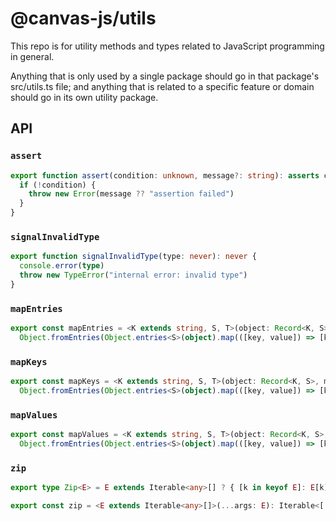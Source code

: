 # @canvas-js/utils

This repo is for utility methods and types related to JavaScript programming in general.

Anything that is only used by a single package should go in that package's src/utils.ts file; and anything that is related to a specific feature or domain should go in its own utility package.

## API

### `assert`

```ts
export function assert(condition: unknown, message?: string): asserts condition {
  if (!condition) {
    throw new Error(message ?? "assertion failed")
  }
}
```

### `signalInvalidType`

```ts
export function signalInvalidType(type: never): never {
  console.error(type)
  throw new TypeError("internal error: invalid type")
}
```

### `mapEntries`

```ts
export const mapEntries = <K extends string, S, T>(object: Record<K, S>, map: (entry: [key: K, value: S]) => T) =>
  Object.fromEntries(Object.entries<S>(object).map(([key, value]) => [key, map([key as K, value])])) as Record<K, T>
```

### `mapKeys`

```ts
export const mapKeys = <K extends string, S, T>(object: Record<K, S>, map: (key: K) => T) =>
  Object.fromEntries(Object.entries<S>(object).map(([key, value]) => [key, map(key as K)])) as Record<K, T>
```

### `mapValues`

```ts
export const mapValues = <K extends string, S, T>(object: Record<K, S>, map: (value: S) => T) =>
  Object.fromEntries(Object.entries<S>(object).map(([key, value]) => [key, map(value)])) as Record<K, T>
```

### `zip`

```ts
export type Zip<E> = E extends Iterable<any>[] ? { [k in keyof E]: E[k] extends Iterable<infer T> ? T : E[k] } : never

export const zip = <E extends Iterable<any>[]>(...args: E): Iterable<[...Zip<E>, number]>
```
